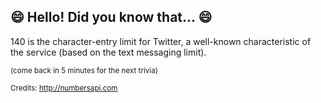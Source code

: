 ## 😄 Hello! Did you know that... 😄
140 is the character-entry limit for Twitter, a well-known characteristic of the service (based on the text messaging limit).

<sup>(come back in 5 minutes for the next trivia)</sup>


<sup>Credits: http://numbersapi.com</sup>
